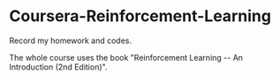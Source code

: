 # Coursera-Reinforcement-Learning
Record my homework and codes.

The whole course uses the book "Reinforcement Learning -- An Introduction (2nd Edition)".
